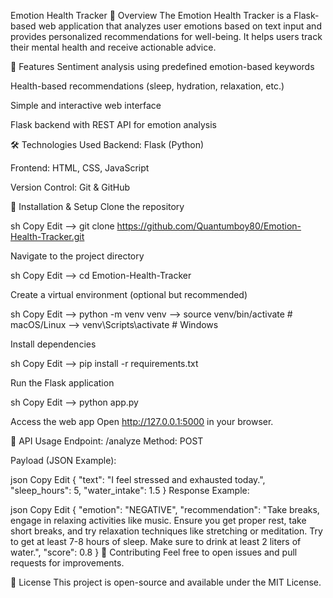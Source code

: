 Emotion Health Tracker
📌 Overview
The Emotion Health Tracker is a Flask-based web application that analyzes user emotions based on text input and provides personalized recommendations for well-being. It helps users track their mental health and receive actionable advice.

🚀 Features
Sentiment analysis using predefined emotion-based keywords

Health-based recommendations (sleep, hydration, relaxation, etc.)

Simple and interactive web interface

Flask backend with REST API for emotion analysis

🛠️ Technologies Used
Backend: Flask (Python)

Frontend: HTML, CSS, JavaScript

Version Control: Git & GitHub

🔧 Installation & Setup
Clone the repository

sh
Copy
Edit
--> git clone https://github.com/Quantumboy80/Emotion-Health-Tracker.git

Navigate to the project directory

sh
Copy
Edit
--> cd Emotion-Health-Tracker

Create a virtual environment (optional but recommended)

sh
Copy
Edit
--> python -m venv venv
--> source venv/bin/activate  # macOS/Linux
--> venv\Scripts\activate  # Windows


Install dependencies

sh
Copy
Edit
--> pip install -r requirements.txt

Run the Flask application

sh
Copy
Edit
--> python app.py


Access the web app
Open http://127.0.0.1:5000 in your browser.

📩 API Usage
Endpoint: /analyze
Method: POST

Payload (JSON Example):

json
Copy
Edit
{
  "text": "I feel stressed and exhausted today.",
  "sleep_hours": 5,
  "water_intake": 1.5
}
Response Example:

json
Copy
Edit
{
  "emotion": "NEGATIVE",
  "recommendation": "Take breaks, engage in relaxing activities like music. Ensure you get proper rest, take short breaks, and try relaxation techniques like stretching or meditation. Try to get at least 7-8 hours of sleep. Make sure to drink at least 2 liters of water.",
  "score": 0.8
}
🤝 Contributing
Feel free to open issues and pull requests for improvements.

📜 License
This project is open-source and available under the MIT License.
